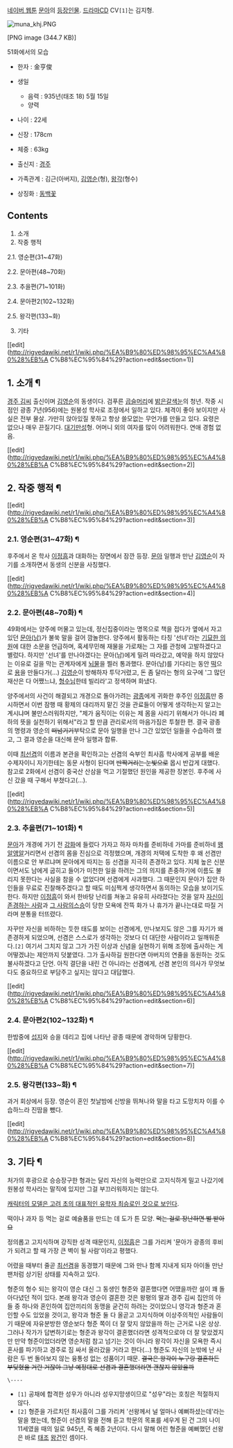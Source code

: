 [네이버 웹툰](%EB%84%A4%EC%9D%B4%EB%B2%84%20%EC%9B%B9%ED%88%B0.md)
[문아](%EB%AC%B8%EC%95%84.md)의
[등장인물](%EB%AC%B8%EC%95%84/%EB%93%B1%EC%9E%A5%EC%9D%B8%EB%AC%BC.md). [드라마CD](%EB%93%9C%EB%9D%BC%EB%A7%88%20CD.md) CV`[1]`는 김지형.

![muna_khj.PNG](//rv.wkcdn.net/http://rigvedawiki.net/r1/pds/muna_khj.PNG)

[PNG image (344.7 KB)]

51화에서의 모습

  

  * 한자 : 金亨俊
  * 생일  

    * 음력 : 935년(태조 18) 5월 15일
    * 양력
  * 나이 : 22세
  * 신장 : 178cm
  * 체중 : 63kg
  * 출신지 : [경주](%EA%B2%BD%EC%A3%BC.md)
  * 가족관계 : 김근(아버지), [김영순](%EA%B9%80%EC%98%81%EC%88%9C.md)(형), [왕각](%EC%99%95%EA%B0%81.md)(형수)
  * 상징화 : [동백꽃](%EB%8F%99%EB%B0%B1%EA%BD%83.md)  
  

## Contents

    

1. 소개 
2. 작중 행적 
    

2.1. 영순편(31~47화)

2.2. 문아편(48~70화)

2.3. 추을편(71~101화)

2.4. 문아편2(102~132화)

2.5. 왕각편(133~화)

3. 기타 

[[edit](http://rigvedawiki.net/r1/wiki.php/%EA%B9%80%ED%98%95%EC%A4%80%28%EB%A
C%B8%EC%95%84%29?action=edit&section=1)]

## 1. 소개 ¶

[경주 김씨](%EA%B2%BD%EC%A3%BC%20%EA%B9%80%EC%94%A8.md) 출신이며
[김영순](%EA%B9%80%EC%98%81%EC%88%9C.md)의 동생이다. 검푸른
[곱슬머리](%EA%B3%B1%EC%8A%AC%EB%A8%B8%EB%A6%AC.md)에 [밝은갈색눈](%EB%88%88/%EA%B0%88%EC%83%89.md)의 청년. 작중 시점인 광종 7년(956)에는 원봉성 학사로 조정에서
일하고 있다. 체격이 좋아 보이지만 사실은 전부 물살. 가만히 앉아있질 못하고 항상 쓸모없는 무언가를 만들고 있다. 요령은 없으나 매우
끈질기다. [대기만성](%EB%8C%80%EA%B8%B0%EB%A7%8C%EC%84%B1.md)형. 어머니 외의 여자를 많이
어려워한다. 연애 경험 없음.

  

[[edit](http://rigvedawiki.net/r1/wiki.php/%EA%B9%80%ED%98%95%EC%A4%80%28%EB%A
C%B8%EC%95%84%29?action=edit&section=2)]

## 2. 작중 행적 ¶

[[edit](http://rigvedawiki.net/r1/wiki.php/%EA%B9%80%ED%98%95%EC%A4%80%28%EB%A
C%B8%EC%95%84%29?action=edit&section=3)]

### 2.1. 영순편(31~47화) ¶

후주에서 온 학사 [이정흠](%EC%9D%B4%EC%A0%95%ED%9D%A0.md)과 대화하는 장면에서 잠깐 등장.
[문아](%EB%AC%B8%EC%95%84%28%EB%AC%B8%EC%95%84%29.md) 일행과 만난
[김영순](%EA%B9%80%EC%98%81%EC%88%9C.md)이 자기를 소개하면서 동생의 신분을 사칭했다.

  

[[edit](http://rigvedawiki.net/r1/wiki.php/%EA%B9%80%ED%98%95%EC%A4%80%28%EB%A
C%B8%EC%95%84%29?action=edit&section=4)]

### 2.2. 문아편(48~70화) ¶

49화에서는 양주에 머물고 있는데, 정신집중이라는 명목으로 책을 접다가 옆에서 자고 있던
[문아(남)](%EA%B4%91%EC%A2%85%28%EB%AC%B8%EC%95%84%29.md)가 불쑥 말을 걸어 깜놀한다. 양주에서
활동하는 타칭 '선녀'라는 [기묘한 의원](%EC%B4%88%ED%9D%AC.md)에 대한 소문을 언급하며, 혹세무민해 재물을 가로채는
그 자를 관청에 고발하겠다고 별렀다. 하지만 '선녀'를 만나야겠다는 문아(남)에게 밀려 따라갔고, 예약을 하지 않았다는 이유로 길을 막는
관계자에게 [뇌물](%EB%87%8C%EB%AC%BC.md)을 찔러 통과했다. 문아(남)를 기다리는 동안
[떡](%EB%96%A1.md)으로 [용](%EC%9A%A9.md)을 만들다가(…)
[김영순](%EA%B9%80%EC%98%81%EC%88%9C.md)이 방해하자 투닥거렸고, 돈 좀 달라는 형의 요구에 '그 많던 재산은
다 어쨌느냐, [형수님](%EC%99%95%EA%B0%81.md)한테 빌리라'고 정색하며 화냈다.

  

양주에서의 사건이 해결되고 개경으로 돌아가려는
[광종](%EA%B4%91%EC%A2%85%28%EB%AC%B8%EC%95%84%29.md)에게 귀화한 후주인
[이정흠](%EC%9D%B4%EC%A0%95%ED%9D%A0.md)만 중시하면서 이번 잠행 때 황제의 대리까지 맡긴 것을 관료들이
어떻게 생각하는지 알고는 계시냐며 불만스러워하지만, "제가 움직이는 이유는 제 몸을 사리기 위해서가 아니라 폐하의 뜻을 실천하기 위해서"라고
할 만큼 관리로서의 마음가짐은 투철한 편. 결국 광종의 명령과 영순의 <del>떠넘기기</del>부탁으로 문아 일행을 만나 그간 있었던
일들을 수습하려 했고, 그 결과 영순을 대신해 문아 일행과 합류.

  

이때 [최선겸](%EC%B5%9C%EC%84%A0%EA%B2%B8.md)의 이름과 본관을 확인하고는 선겸의 숙부인 최사흠 학사에게
공부를 배운 수제자이니 자기한테는 동문 사형이 된다며 <del>반짝거리는 눈빛으로</del> 몹시 반갑게 대했다. 참고로 2화에서 선겸이
중국산 산삼을 먹고 기절했던 원인을 제공한 장본인. 후주에 사신 갔을 때 구해서 부쳤다고(…).

  

[[edit](http://rigvedawiki.net/r1/wiki.php/%EA%B9%80%ED%98%95%EC%A4%80%28%EB%A
C%B8%EC%95%84%29?action=edit&section=5)]

### 2.3. 추을편(71~101화) ¶

[문아](%EB%AC%B8%EC%95%84%28%EB%AC%B8%EF%BF%BD.md)가 개경에 가기 전
[강화](%EA%B0%95%ED%99%94.md)에 들렀다 가자고 하자 마차를 준비하네 가마를 준비하네
[왱알앵알](%EC%99%B1%EC%95%8C%EC%95%B5%EC%95%8C.md)거리면서 선겸의 몸을 진심으로 걱정했으며, 개경의
저택에 도착한 후 왜 선겸만 이름으로 안 부르냐며 문아에게 따지는 등 선겸을 지극히 존경하고 있다. 지체 높은 신분이면서도 남에게 굽히고
들어가 미천한 일을 하려는 그의 의지를 존중하기에 이름도 불리지 못한다는 사실을 참을 수 없었다며 선겸에게 사과했다. 그 때문인지 문아가
집안 하인들을 무료로 진찰해주겠다고 할 때도 미심쩍게 생각하면서 동의하는 모습을 보이기도 한다. 하지만
[이정흠](%EC%9D%B4%EC%A0%95%ED%9D%A0.md)이 와서 한바탕 난리를 쳐놓고 유유히 사라졌다는 것을 알자 [자신이존경하는 사람](%EC%B5%9C%EC%84%A0%EA%B2%B8.md)과 [그 사람의스승](%EB%AC%B8%EC%95%84%28%EB%AC%B8%EC%95%84%29.md)이 당한 모욕에 잔뜩 화가 나 휴가가
끝나는대로 따질 거라며 분통을 터뜨렸다.

  

자꾸만 자신을 비하하는 듯한 태도를 보이는 선겸에게, 만나보지도 않은 그를 자기가 왜 존경하게 되었으며, 선겸은 스스로가 생각하는 것보다 더
대단한 사람이라고 일깨워준다.`[2]` 여기서 그치지 않고 그가 가진 이상과 신념을 실현하기 위해 조정에 출사하는 게 어떻겠냐는 제안까지
덧붙였다. 그가 출사하길 원한다면 아버지의 연줄을 동원하는 것도 불사하겠다고 단언. 아직 결단을 내린 건 아니라는 선겸에게, 선겸 본인의
의사가 무엇보다도 중요하므로 부담주고 싶지는 않다고 대답했다.

  

[[edit](http://rigvedawiki.net/r1/wiki.php/%EA%B9%80%ED%98%95%EC%A4%80%28%EB%A
C%B8%EC%95%84%29?action=edit&section=6)]

### 2.4. 문아편2(102~132화) ¶

한밤중에 [섭지](%EC%84%AD%EC%A7%80.md)와 승을 데리고 집에 나타난 광종 때문에 경악하며 당황한다.

  

[[edit](http://rigvedawiki.net/r1/wiki.php/%EA%B9%80%ED%98%95%EC%A4%80%28%EB%A
C%B8%EC%95%84%29?action=edit&section=7)]

### 2.5. 왕각편(133~화) ¶

과거 회상에서 등장. 영순이 혼인 첫날밤에 신방을 뛰쳐나와 말을 타고 도망치자 이를 수습하느라 진땀을 뺐다.

  

[[edit](http://rigvedawiki.net/r1/wiki.php/%EA%B9%80%ED%98%95%EC%A4%80%28%EB%A
C%B8%EC%95%84%29?action=edit&section=8)]

## 3. 기타 ¶

처가의 후광으로 승승장구한 형과는 달리 자신의 능력만으로 고지식하게 밀고 나갔기에 원봉성 학사라는 말직에 있지만 그걸 부끄러워하지는 않는다.

  

[캐릭터의 모델은 고려 초의 대표적인 유학자 최승로인 것으로 보인다](http://ptmayin.blog.me/130107054584).

  

떡이나 과자 등 먹는 걸로 예술품을 만드는 데 도가 튼 모양. <del>먹는 걸로 장난하면 벌 받아요</del>

  

정의롭고 고지식하며 강직한 성격 때문인지, [이정흠](%EC%9D%B4%EC%A0%95%ED%9D%A0.md)은 그를 가리켜 '문아가
광종의 후비가 되려고 할 때 가장 큰 벽이 될 사람'이라고 평했다.

  

어렸을 때부터 줄곧 [최선겸](%EC%B5%9C%EC%84%A0%EA%B2%B8.md)을 동경했기 때문에 그와 만나 함께 지내게 되자
아이돌 만난 팬처럼 상기된 상태를 지속하고 있다.

  

형준의 형수 되는 왕각이 영순 대신 그 동생인 형준와 결혼했다면 어땠을까란 설이 꽤 돌아다녔던 적이 있다. 본래 왕각과 영순이 결혼한 것은
왕평의 딸과 경주 김씨 집안의 아들 중 하나와 혼인하여 집안끼리의 동맹을 굳건히 하려는 것이었으니 영각과 형준과 혼인할 수도 있었을 것이고,
왕각과 형준 둘 다 올곧고 고지식하며 이상주의적인 사람들이기 때문에 자유분방한 영순보다 형준 쪽이 더 잘 맞지 않았을까 하는 근거로 나온
상상. 그러나 작가가 답변하기로는 형준과 왕각이 결혼했더라면 성격적으로야 더 잘 맞았겠지만 만약 형준이었더라면 영순처럼 참고 넘기는 것이
아니라 왕각이 자신을 모욕한 즉시 혼사를 파기하고 경주로 짐 싸서 올라갔을 거라고 한다(...) 형준도 자신의 눈밖에 난 사람은 두 번
돌아보지 않는 융통성 없는 성품이기 때문. <del>결국은 왕각이 누구랑 결혼하든 부딪혔을 거란 거잖아 그냥 예정대로 선겸과 결혼했더라면
괜찮지 않았을까</del>

  
  
  
  

`\----`

  * `[1]` 공채에 합격한 성우가 아니라 성우지망생이므로 "성우"라는 호칭은 적절하지 않다.
  * `[2]` 형준을 가르치던 최사흠이 그를 가리켜 '선왕께서 널 얼마나 예뻐하셨는데'라는 말을 했는데, 형준이 선겸의 말을 전해 듣고 학문의 목표를 세우게 된 건 그의 나이 11세였을 때의 일로 945년, 즉 혜종 2년이다. 다시 말해 어린 형준을 예뻐했던 선왕은 바로 [태조](%ED%83%9C%EC%A1%B0.md) [왕건](%EC%99%95%EA%B1%B4.md)인 셈이다.

